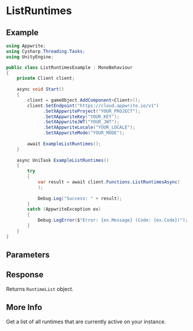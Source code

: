 # ListRuntimes

## Example

```csharp
using Appwrite;
using Cysharp.Threading.Tasks;
using UnityEngine;

public class ListRuntimesExample : MonoBehaviour
{
    private Client client;
    
    async void Start()
    {
        client = gameObject.AddComponent<Client>();
        client.SetEndpoint("https://cloud.appwrite.io/v1")
              .SetXAppwriteProject("YOUR_PROJECT");
              .SetXAppwriteKey("YOUR_KEY");
              .SetXAppwriteJWT("YOUR_JWT");
              .SetXAppwriteLocale("YOUR_LOCALE");
              .SetXAppwriteMode("YOUR_MODE");
        
        await ExampleListRuntimes();
    }
    
    async UniTask ExampleListRuntimes()
    {
        try
        {
            var result = await client.Functions.ListRuntimesAsync(
            );
            
            Debug.Log("Success: " + result);
        }
        catch (AppwriteException ex)
        {
            Debug.LogError($"Error: {ex.Message} (Code: {ex.Code})");
        }
    }
}
```

## Parameters


## Response

Returns `RuntimeList` object.
## More Info

Get a list of all runtimes that are currently active on your instance.
